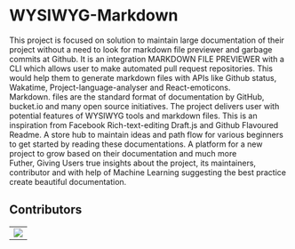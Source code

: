 # WYSIWYG-Markdown
This project is focused on solution to maintain large documentation of their project without a need to look for markdown file previewer and garbage commits at Github. It is an integration MARKDOWN FILE PREVIEWER with a CLI which allows user to make automated pull request repositories. This would help them to generate markdown files with  APIs like Github status, Wakatime, Project-language-analyser and React-emoticons.  
Markdown. files are the standard format of documentation by   GitHub, bucket.io and many open source initiatives. The project delivers user with potential features of WYSIWYG tools and markdown files. This is an inspiration from Facebook Rich-text-editing Draft.js and Github Flavoured Readme. 
A store hub to maintain ideas and path flow for various beginners to get started by reading these documentations. A platform for a new project to grow based on their documentation and much more  
Futher, Giving Users true insights about the project, its maintainers, contributor and with help of Machine Learning suggesting the best practice create beautiful documentation.



## Contributors
<table>
  <tr>
    <td>
      <a href="https://github.com/CodeFlow201/GitMarkonics/graphs/contributors">
        <img src="https://contrib.rocks/image?repo=CodeFlow201/GitMarkonics" />
      </a>
     </td>
  </tr>
</table>


